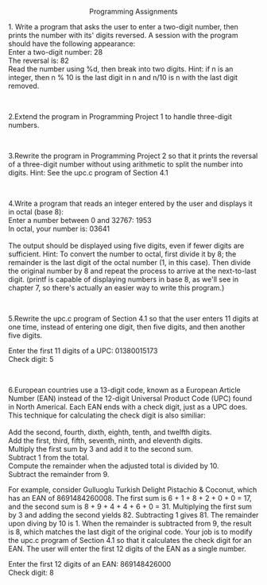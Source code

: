 <p align="center">Programming Assignments</p>

<span>1.</span>
Write a program that asks the user to enter a two-digit number, then prints the number with its' digits reversed. A session with the program should have the following appearance:<br />
Enter a two-digit number: 28<br />
The reversal is: 82<br />
Read the number using %d, then break into two digits. Hint: if n is an integer, then n % 10 is the last digit in n and n/10 is n with the last digit removed.

<br />

<span>2.</span>Extend the program in Programming Project 1 to handle three-digit numbers.

<br />

<span>3.</span>Rewrite the program in Programming Project 2 so that it prints the reversal of a three-digit number without using arithmetic to split the number into digits. Hint: See the upc.c program of Section 4.1

<br />

<span>4.</span>Write a program that reads an integer entered by the user and displays it in octal (base 8):<br />
Enter a number between 0 and 32767: 1953<br />
In octal, your number is: 03641<br />
<br />
The output should be displayed using five digits, even if fewer digits are sufficient. Hint: To convert the number to octal, first divide it by 8; the remainder is the last digit of the octal number (1, in this case). Then divide the original number by 8 and repeat the process to arrive at the next-to-last digit. (printf is capable of displaying numbers in base 8, as we'll see in chapter 7, so there's actually an easier way to write this program.)

<br />

<span>5.</span>Rewrite the upc.c program of Section 4.1 so that the user enters 11 digits at one time, instead of entering one digit, then five digits, and then another five digits.<br />

Enter the first 11 digits of a UPC: 01380015173<br />
Check digit: 5

<br />

<span>6.</span>European countries use a 13-digit code, known as a European Article Number (EAN) instead of the 12-digit Universal Product Code (UPC) found in North Americal. Each EAN ends with a check digit, just as a UPC does. This technique for calculating the check digit is also similiar:<br />
<br />
Add the second, fourth, dixth, eighth, tenth, and twelfth digits.<br />
Add the first, third, fifth, seventh, ninth, and eleventh digits.<br />
Multiply the first sum by 3 and add it to the second sum.<br />
Subtract 1 from the total.<br />
Compute the remainder when the adjusted total is divided by 10.<br />
Subtract the remainder from 9.<br />

For example, consider Gulluoglu Turkish Delight Pistachio & Coconut, which has an EAN of 8691484260008. The first sum is 6 + 1 + 8 + 2 + 0 + 0 = 17, and the second sum is 8 + 9 + 4 + 4 + 6 + 0 = 31. Multiplying the first sum by 3 and adding the second yields 82. Subtracting 1 gives 81. The remainder upon diving by 10 is 1. When the remainder is subtracted from 9, the result is 8, which matches the last digit of the original code. Your job is to modify the upc.c program of Section 4.1 so that it calculates the check digit for an EAN. The user will enter the first 12 digits of the EAN as a single number.<br />

Enter the first 12 digits of an EAN: 869148426000<br />
Check digit: 8